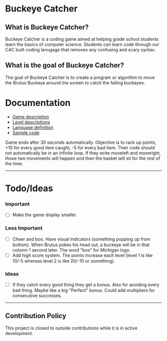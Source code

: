 # Buckeye Catcher

## What is Buckeye Catcher?
Buckeye Catcher is a coding game aimed at helping grade school students learn the basics of computer science.  Students can learn code through our C4C built coding lanugage that removes any confusing and scary syntax.

## What is the goal of Buckeye Catcher?
The goal of Buckeye Catcher is to create a program or algorithm to move the Brutus Buckeye around the screen to catch the falling buckeyes.

# Documentation

* [Game description](documentation/game_mechanics.md)
* [Level descriptions](documentation/levels.md)
* [Language definition](documentation/language.md)
* [Sample code](documentation/sample.md)

Game ends after 30 seconds automatically. Objective is to rack up points, +10 for every good item caught, -5 for every bad item.
Their code should not automatically be in an infinite loop. If they write moveleft and moveright, those two movements will happen and then the basket will sit for the rest of the time.

---

# Todo/Ideas

### Important
- [ ] Make the game display smaller.

### Less Important
- [ ] Cheer and boo. Have visual indicators (something popping up from bottom). When Brutus pokes his head out, a buckeye will be in that column 1 second later. The word "boo" for Michigan logo.
- [ ] Add high score system. The points increase each level (level 1 is like 10/-5 whereas level 2 is like 20/-10 or something).

### Ideas
- [ ] If they catch every good thing they get a bonus. Also for avoiding every bad thing. Maybe like a big "Perfect" bonus. Could add multipliers for consecutive successes.

---

## Contribution Policy
This project is closed to outside contributions while it is in active development.
